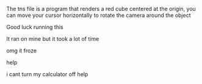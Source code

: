 The tns file is a program that renders a red cube centered at the origin, you can move your cursor horizontally to rotate the camera around the object


Good luck running this

It ran on mine but it took a lot of time

omg it froze

help

i cant turn my calculator off help

